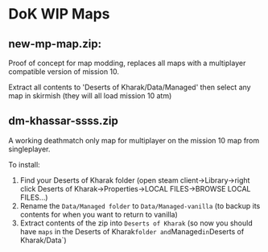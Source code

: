 # DoK WIP Maps

## new-mp-map.zip:
Proof of concept for map modding, replaces all maps with a multiplayer compatible version of mission 10.

Extract all contents to 'Deserts of Kharak/Data/Managed' then select any map in skirmish (they will all load mission 10 atm)

## dm-khassar-ssss.zip
A working deathmatch only map for multiplayer on the mission 10 map from singleplayer.

To install:
1) Find your Deserts of Kharak folder (open steam client->Library->right click Deserts of Kharak->Properties->LOCAL FILES->BROWSE LOCAL FILES...)
2) Rename the `Data/Managed folder` to `Data/Managed-vanilla` (to backup its contents for when you want to return to vanilla)
3) Extract contents of the zip into `Deserts of Kharak` (so now you should have `maps` in the Deserts of Kharak` folder and `Managed` in `Deserts of Kharak/Data`)
